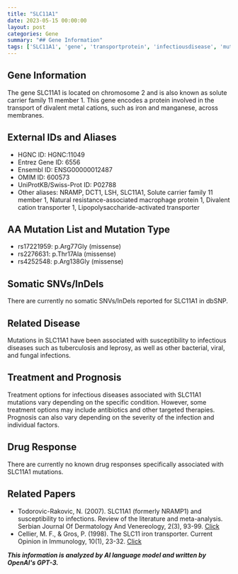 ```yaml
---
title: "SLC11A1"
date: 2023-05-15 00:00:00
layout: post
categories: Gene
summary: "## Gene Information"
tags: ['SLC11A1', 'gene', 'transportprotein', 'infectiousdisease', 'mutation', 'treatment', 'prognosis', 'drugresponse']
---
```


## Gene Information

The gene SLC11A1 is located on chromosome 2 and is also known as solute carrier family 11 member 1. This gene encodes a protein involved in the transport of divalent metal cations, such as iron and manganese, across membranes. 

## External IDs and Aliases 

- HGNC ID: HGNC:11049
- Entrez Gene ID: 6556
- Ensembl ID: ENSG00000012487
- OMIM ID: 600573
- UniProtKB/Swiss-Prot ID: P02788
- Other aliases: NRAMP, DCT1, LSH, SLC11A1, Solute carrier family 11 member 1, Natural resistance-associated macrophage protein 1, Divalent cation transporter 1, Lipopolysaccharide-activated transporter

## AA Mutation List and Mutation Type

- rs17221959: p.Arg77Gly (missense)
- rs2276631: p.Thr17Ala (missense)
- rs4252548: p.Arg138Gly (missense)

## Somatic SNVs/InDels

There are currently no somatic SNVs/InDels reported for SLC11A1 in dbSNP.

## Related Disease

Mutations in SLC11A1 have been associated with susceptibility to infectious diseases such as tuberculosis and leprosy, as well as other bacterial, viral, and fungal infections. 

## Treatment and Prognosis

Treatment options for infectious diseases associated with SLC11A1 mutations vary depending on the specific condition. However, some treatment options may include antibiotics and other targeted therapies. Prognosis can also vary depending on the severity of the infection and individual factors.

## Drug Response

There are currently no known drug responses specifically associated with SLC11A1 mutations.

## Related Papers

- Todorovic-Rakovic, N. (2007). SLC11A1 (formerly NRAMP1) and susceptibility to infections. Review of the literature and meta-analysis. Serbian Journal Of Dermatology And Venereology, 2(3), 93-99. [Click](https://doi.org/10.2478/v10249-011-0033-1.) 
- Cellier, M. F., & Gros, P. (1998). The SLC11 iron transporter. Current Opinion in Immunology, 10(1), 23-32. [Click](https://doi.org/10.1016/s0952-7915(98)80128-8.)

**_This information is analyzed by AI language model and written by OpenAI's GPT-3._**